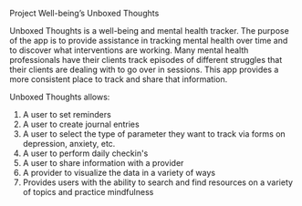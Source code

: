 Project Well-being’s Unboxed Thoughts

Unboxed Thoughts is a well-being and mental health tracker. The purpose of the app is to provide assistance in tracking mental health over time and to discover what interventions are working. Many mental health professionals have their clients track episodes of different struggles that their clients are dealing with to go over in sessions. This app provides a more consistent place to track and share that information.

Unboxed Thoughts allows:

1. A user to set reminders
2. A user to create journal entries
3. A user to select the type of parameter they want to track via forms on depression, anxiety, etc.
4. A user to perform daily checkin's
5. A user to share information with a provider
6. A provider to visualize the data in a variety of ways
7. Provides users with the ability to search and find resources on a variety of topics and practice mindfulness
